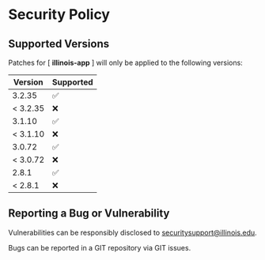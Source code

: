 # Security Policy

## Supported Versions

Patches for [ **illinois-app** ] will only be applied to the following versions:

| Version | Supported |
| ------- | ------------------ |
| 3.2.35 | :white_check_mark: |
| < 3.2.35 | :x: |
| 3.1.10 | :white_check_mark: |
| < 3.1.10 | :x: |
| 3.0.72 | :white_check_mark: |
| < 3.0.72 | :x: |
| 2.8.1 | :white_check_mark: |
| < 2.8.1 | :x: |

## Reporting a Bug or Vulnerability

Vulnerabilities can be responsibly disclosed to [securitysupport@illinois.edu](mailto:securitysupport@illinois.edu).

Bugs can be reported in a GIT repository via GIT issues.